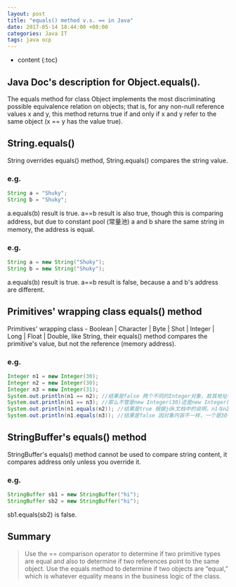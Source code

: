 ```yaml
---
layout: post
title: "equals() method v.s. == in Java"
date: 2017-05-14 18:44:00 +08:00
categories: Java IT
tags: java ocp
---
```


* content
{:toc}

## Java Doc's description for Object.equals(). 

The equals method for class Object implements the most discriminating possible equivalence relation on objects; that is, for any non-null reference values x and y, this method returns true if and only if x and y refer to the same object (x == y has the value true).





## String.equals()
String overrides equals() method, String.equals() compares the string value. 

### e.g. 
```java
String a = "Shuky";
String b = "Shuky";
```
a.equals(b) result is true.
a==b result is also true, though this is comparing address, but due to constant pool (常量池) a and b share the same string in memory, the address is equal.

### e.g.
```java
String a = new String("Shuky");
String b = new String("Shuky");
```
a.equals(b) result is true.
a==b result is false, because a and b's address are different.

## Primitives' wrapping class equals() method
Primitives' wrapping class - Boolean | Character | Byte | Shot | Integer | Long | Float | Double, like String, their equals() method compares the primitive's value, but not the reference (memory address).

### e.g. 
```java
Integer n1 = new Integer(30);
Integer n2 = new Integer(30);
Integer n3 = new Integer(31);
System.out.println(n1 == n2); //结果是false 两个不同的Integer对象，故其地址不同，
System.out.println(n1 == n3); //那么不管是new Integer(30)还是new Integer(31) 结果都显示false
System.out.println(n1.equals(n2)); //结果是true 根据jdk文档中的说明，n1与n2指向的对象中的内容是相等的，都是30，故equals比较后结果是true
System.out.println(n1.equals(n3)); //结果是false 因对象内容不一样，一个是30一个是31
```

## StringBuffer's equals() method 
StringBuffer's equals() method cannot be used to compare string content, it compares address only unless you override it.
### e.g. 
```java
StringBuffer sb1 = new StringBuffer("hi");
StringBuffer sb2 = new StringBuffer("hi");
```
sb1.equals(sb2) is false.

## Summary

> Use the == comparison operator to determine if two primitive types are equal and also to determine if two references point to the same object. Use the equals method to determine if two objects are “equal,” which is whatever equality means in the business logic of the class.
